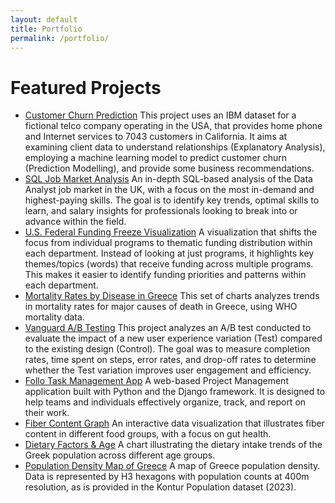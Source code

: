 ```yaml
---
layout: default
title: Portfolio
permalink: /portfolio/
---
```


# Featured Projects



- <a href="https://akprodromou.github.io/pages/customer-churn.html" target="_blank">Customer Churn Prediction</a>
This project uses an IBM dataset for a fictional telco company operating in the USA, that provides home phone and Internet services to 7043 customers in California. It aims at examining client data to understand relationships (Explanatory Analysis), employing a machine learning model to predict customer churn (Prediction Modelling), and provide some business recommendations.
- <a href="/sql-job-market/" target="_blank">SQL Job Market Analysis</a>
An in-depth SQL-based analysis of the Data Analyst job market in the UK, with a focus on the most in-demand and highest-paying skills. The goal is to identify key trends, optimal skills to learn, and salary insights for professionals looking to break into or advance within the field.
- <a href="/funding_freeze/" target="_blank">U.S. Federal Funding Freeze Visualization</a>
A visualization that shifts the focus from individual programs to thematic funding distribution within each department. Instead of looking at just programs, it highlights key themes/topics (words) that receive funding across multiple programs. This makes it easier to identify funding priorities and patterns within each department.
- <a href="/mortality-rates/" target="_blank">Mortality Rates by Disease in Greece</a>
This set of charts analyzes trends in mortality rates for major causes of death in Greece, using WHO mortality data.
- <a href="https://akprodromou.github.io/pages/vanguard-ab.html" target="_blank">Vanguard A/B Testing</a>
This project analyzes an A/B test conducted to evaluate the impact of a new user experience variation (Test) compared to the existing design (Control). The goal was to measure completion rates, time spent on steps, error rates, and drop-off rates to determine whether the Test variation improves user engagement and efficiency.
- <a href="https://benanton.pythonanywhere.com/accounts/login/?next=/" target="_blank">Follo Task Management App</a>
A web-based Project Management application built with Python and the Django framework. It is designed to help teams and individuals effectively organize, track, and report on their work.
- <a href="https://akprodromou.github.io/fiber-content-graph/" target="_blank">Fiber Content Graph</a>
An interactive data visualization that illustrates fiber content in different food groups, with a focus on gut health.
- [Dietary Factors & Age](https://akprodromou.github.io/dietary-factors-age/)
A chart illustrating the dietary intake trends of the Greek population across different age groups.
- <a href="/population-density/" target="_blank">Population Density Map of Greece</a>
A map of Greece population density. Data is represented by H3 hexagons with population counts at 400m resolution, as is provided in the Kontur Population dataset (2023).


